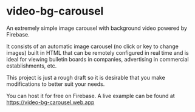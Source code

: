 # video-bg-carousel
An extremely simple image carousel with background video powered by Firebase.

It consists of an automatic image carousel (no click or key to change images) built in HTML that can be remotely configured in real time and is ideal for viewing bulletin boards in companies, advertising in commercial establishments, etc.

This project is just a rough draft so it is desirable that you make modifications to better suit your needs.

You can host it for free on Firebase. A live example can be found at https://video-bg-carousel.web.app

